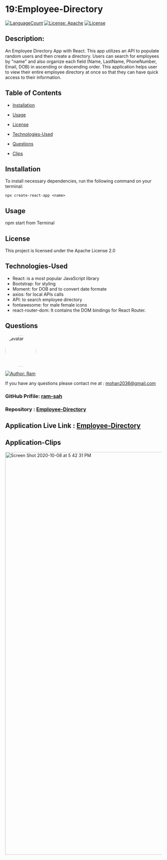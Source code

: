 # 19:Employee-Directory

[![LanguageCount](https://img.shields.io/github/languages/count/ram-sah/Employee-Directory)](https://github.com/ram-sah/Employee-Directory)
[![License: Apache](https://img.shields.io/badge/License-Apache2.0-green.svg)](https://www.apache.org/licenses)
[![License](https://img.shields.io/github/repo-size/ram-sah/Employee-Directory?logo=gitHub)](https://github.com/ram-sah/Employee-Directory)

## Description: 

An Employee Directory App with React. This app utilizes an API to populate random users and then create a directory. Users can search for employees by "name" and also organize each field (Name, LastName, PhoneNumber, Email, DOB) in ascending or descending order.
This application helps user to view their entire employee directory at once so that they can have quick access to their information. 
         
## Table of Contents
       
* [Installation](#installation)
            
* [Usage](#usage)
            
* [License](#license)

* [Technologies-Used](#Technologies-Used)
            
* [Questions](#Questions)

* [Clips](#Application-Clips)
         
## Installation
            
To install necessary dependencies, run the following command on your terminal:
            
```
npx create-react-app <name>
```
        
## Usage
            
npm start from Terminal

## License 
            
This project is licensed under the Apache License 2.0

## Technologies-Used
* React: is a most popular JavaScript library
* Bootstrap: for styling 
* Moment: for DOB and to convert date formate
* axios: for local APIs calls 
* API: to search employee directory
* fontawesome: for male female icons 
* react-router-dom: It contains the DOM bindings for React Router.

## Questions
            
<img src="https://github.com/ram-sah.png" alt="avatar" style="border-radius: 50px" width="100" />

[![Author: Ram](https://img.shields.io/badge/Author-RamSah-red.svg)](https://github.com/ram-sah)  
       
If you have any questions please contact me at : mohan2036@gmail.com
### GitHub Prifile: [ram-sah](https://github.com/ram-sah) 
### Repository : [Employee-Directory](https://github.com/ram-sah/Employee-Directory)

## Application Live Link  : [Employee-Directory](https://ram-sah.github.io/Employee-Directory/)


## Application-Clips

<img width="1290" alt="Screen Shot 2020-10-08 at 5 42 31 PM" src="https://user-images.githubusercontent.com/64625123/95516777-c3814600-098d-11eb-91ce-f0b715b4cd30.png">
